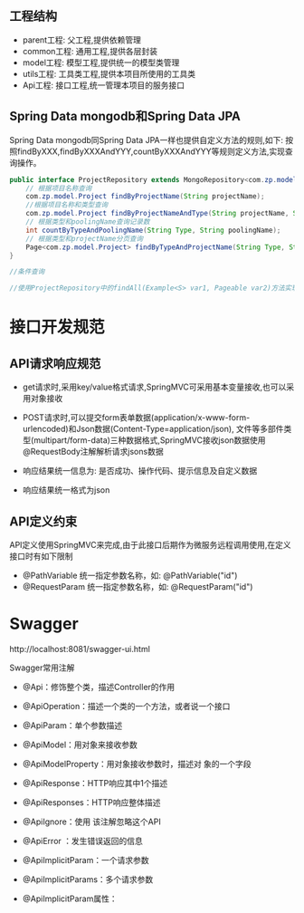 ## 工程结构
- parent工程: 父工程,提供依赖管理
- common工程: 通用工程,提供各层封装
- model工程:  模型工程,提供统一的模型类管理
- utils工程:  工具类工程,提供本项目所使用的工具类
- Api工程:    接口工程,统一管理本项目的服务接口

## Spring Data mongodb和Spring Data JPA
Spring Data mongodb同Spring Data JPA一样也提供自定义方法的规则,如下:
按照findByXXX,findByXXXAndYYY,countByXXXAndYYY等规则定义方法,实现查询操作。

``` java
public interface ProjectRepository extends MongoRepository<com.zp.model.Project,String >{
    // 根据项目名称查询
    com.zp.model.Project findByProjectName(String projectName);
    //根据项目名称和类型查询
    com.zp.model.Project findByProjectNameAndType(String projectName, String Type);
    // 根据类型和poolingName查询记录数
    int countByTypeAndPoolingName(String Type, String poolingName);
    // 根据类型和projectName分页查询
    Page<com.zp.model.Project> findByTypeAndProjectName(String Type, String projectName, Pageable pageable);
}

//条件查询 

//使用ProjectRepository中的findAll(Example<S> var1, Pageable var2)方法实现
```




# 接口开发规范

## API请求响应规范

- get请求时,采用key/value格式请求,SpringMVC可采用基本变量接收,也可以采用对象接收

- POST请求时,可以提交form表单数据(application/x-www-form-urlencoded)和Json数据(Content-Type=application/json),
文件等多部件类型(multipart/form-data)三种数据格式,SpringMVC接收json数据使用@RequestBody注解解析请求jsons数据

- 响应结果统一信息为: 是否成功、操作代码、提示信息及自定义数据

- 响应结果统一格式为json

## API定义约束

API定义使用SpringMVC来完成,由于此接口后期作为微服务远程调用使用,在定义接口时有如下限制

- @PathVariable 统一指定参数名称，如: @PathVariable("id")
- @RequestParam 统一指定参数名称，如: @RequestParam("id")


# Swagger

http://localhost:8081/swagger-ui.html

Swagger常用注解

- @Api：修饰整个类，描述Controller的作用 

- @ApiOperation：描述一个类的一个方法，或者说一个接口 

- @ApiParam：单个参数描述 

- @ApiModel：用对象来接收参数 

- @ApiModelProperty：用对象接收参数时，描述对 象的一个字段 

- @ApiResponse：HTTP响应其中1个描述 

- @ApiResponses：HTTP响应整体描述 

- @ApiIgnore：使用 该注解忽略这个API 

- @ApiError ：发生错误返回的信息 

- @ApiImplicitParam：一个请求参数 

- @ApiImplicitParams：多个请求参数 

  

- @ApiImplicitParam属性：

